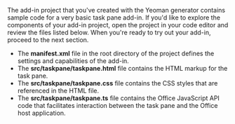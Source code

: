 The add-in project that you've created with the Yeoman generator contains sample code for a very basic task pane add-in. If you'd like to explore the components of your add-in project, open the project in your code editor and review the files listed below. When you're ready to try out your add-in, proceed to the next section.

- The **manifest.xml** file in the root directory of the project defines the settings and capabilities of the add-in.
- The **src/taskpane/taskpane.html** file contains the HTML markup for the task pane.
- The **src/taskpane/taskpane.css** file contains the CSS styles that are referenced in the HTML file.
- The **src/taskpane/taskpane.ts** file contains the Office JavaScript API code that facilitates interaction between the task pane and the Office host application.

